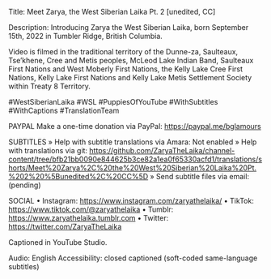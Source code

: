 Title: Meet Zarya, the West Siberian Laika Pt. 2 [unedited, CC]

Description: Introducing Zarya the West Siberian Laika, born September 15th, 2022 in Tumbler Ridge, British Columbia.

Video is filmed in the traditional territory of the Dunne-za, Saulteaux, Tse’khene, Cree and Metis peoples, McLeod Lake Indian Band, Saulteaux First Nations and West Moberly First Nations, the Kelly Lake Cree First Nations, Kelly Lake First Nations and Kelly Lake Metis Settlement Society within Treaty 8 Territory.

#WestSiberianLaika #WSL #PuppiesOfYouTube 
#WithSubtitles #WithCaptions #TranslationTeam

PAYPAL
Make a one-time donation via PayPal: https://paypal.me/bglamours

SUBTITLES
» Help with subtitle translations via Amara: Not enabled
» Help with translations via git: https://github.com/ZaryaTheLaika/channel-content/tree/bfb21bb0090e844625b3ce82a1ea0f65330acfd1/translations/shorts/Meet%20Zarya%2C%20the%20West%20Siberian%20Laika%20Pt.%202%20%5Bunedited%2C%20CC%5D
» Send subtitle files via email: (pending)

SOCIAL
• Instagram: https://www.instagram.com/zaryathelaika/
• TikTok: https://www.tiktok.com/@zaryathelaika
• Tumblr: https://www.zaryathelaika.tumblr.com
• Twitter: https://twitter.com/ZaryaTheLaika

Captioned in YouTube Studio.

Audio: English
Accessibility: closed captioned (soft-coded same-language subtitles)

<!--- URL: https://youtube.com/shorts/LiMomS4r8go?feature=share -->
